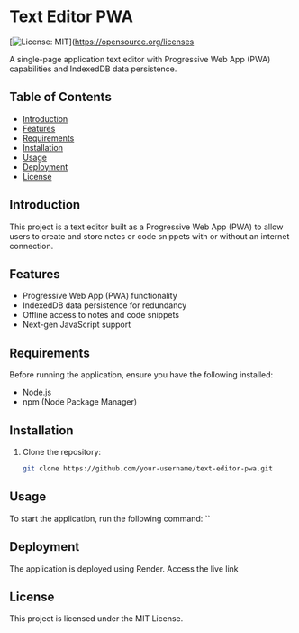 # Text Editor PWA

[![License: MIT](https://img.shields.io/badge/License-MIT-blue.svg)](https://opensource.org/licenses

A single-page application text editor with Progressive Web App (PWA) capabilities and IndexedDB data persistence.

## Table of Contents

- [Introduction](#introduction)
- [Features](#features)
- [Requirements](#requirements)
- [Installation](#installation)
- [Usage](#usage)
- [Deployment](#deployment)
- [License](#license)

## Introduction

This project is a text editor built as a Progressive Web App (PWA) to allow users to create and store notes or code snippets with or without an internet connection.

## Features

- Progressive Web App (PWA) functionality
- IndexedDB data persistence for redundancy
- Offline access to notes and code snippets
- Next-gen JavaScript support

## Requirements

Before running the application, ensure you have the following installed:

- Node.js
- npm (Node Package Manager)

## Installation

1. Clone the repository:

   ```bash
   git clone https://github.com/your-username/text-editor-pwa.git


## Usage 

To start the application, run the following command: ``


## Deployment

The application is deployed using Render. Access the live link

## License

This project is licensed under the MIT License.
